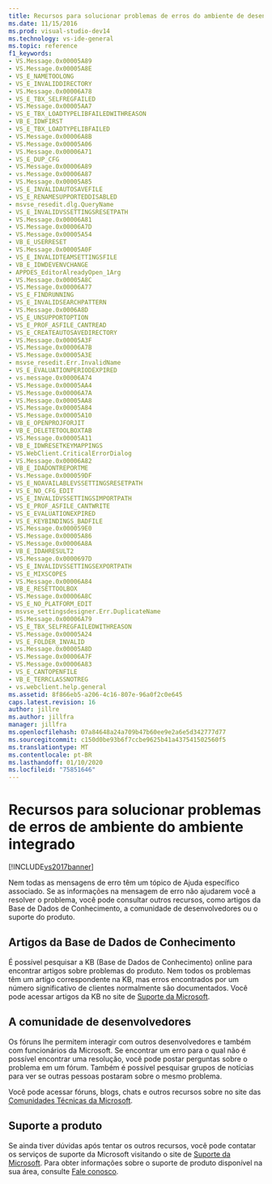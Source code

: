 ```yaml
---
title: Recursos para solucionar problemas de erros do ambiente de desenvolvimento integrado | Microsoft Docs
ms.date: 11/15/2016
ms.prod: visual-studio-dev14
ms.technology: vs-ide-general
ms.topic: reference
f1_keywords:
- VS.Message.0x00005A89
- VS.Message.0x00005A8E
- VS_E_NAMETOOLONG
- VS_E_INVALIDDIRECTORY
- VS.Message.0x00006A78
- VS_E_TBX_SELFREGFAILED
- VS.Message.0x00005AA7
- VS_E_TBX_LOADTYPELIBFAILEDWITHREASON
- VB_E_IDWFIRST
- VS_E_TBX_LOADTYPELIBFAILED
- VS.Message.0x00006A8B
- VS.Message.0x00005A06
- VS.Message.0x00006A71
- VS_E_DUP_CFG
- VS.Message.0x00006A89
- vs.Message.0x00006A87
- VS.Message.0x00005A85
- VS_E_INVALIDAUTOSAVEFILE
- VS_E_RENAMESUPPORTEDDISABLED
- msvse_resedit.dlg.QueryName
- VS_E_INVALIDVSSETTINGSRESETPATH
- VS.Message.0x00006A81
- VS.Message.0x00006A7D
- VS.Message.0x00005A54
- VB_E_USERRESET
- VS.Message.0x00005A0F
- VS_E_INVALIDTEAMSETTINGSFILE
- VB_E_IDWDEVENVCHANGE
- APPDES_EditorAlreadyOpen_1Arg
- VS.Message.0x00005A8C
- VS.Message.0x00006A77
- VS_E_FINDRUNNING
- VS_E_INVALIDSEARCHPATTERN
- VS.Message.0x0006A8D
- VS_E_UNSUPPORTOPTION
- VS_E_PROF_ASFILE_CANTREAD
- VS_E_CREATEAUTOSAVEDIRECTORY
- VS.Message.0x00005A3F
- VS.Message.0x00006A7B
- VS.Message.0x00005A3E
- msvse_resedit.Err.InvalidName
- VS_E_EVALUATIONPERIODEXPIRED
- vs.message.0x00006A74
- VS.Message.0x00005AA4
- VS.Message.0x00006A7A
- VS.Message.0x00005AA8
- VS.Message.0x00005A84
- VS.Message.0x00005A10
- VB_E_OPENPROJFORJIT
- VB_E_DELETETOOLBOXTAB
- VS.Message.0x00005A11
- VB_E_IDWRESETKEYMAPPINGS
- VS.WebClient.CriticalErrorDialog
- VS.Message.0x00006A82
- VB_E_IDADONTREPORTME
- Vs.Message.0x000059DF
- VS_E_NOAVAILABLEVSSETTINGSRESETPATH
- VS_E_NO_CFG_EDIT
- VS_E_INVALIDVSSETTINGSIMPORTPATH
- VS_E_PROF_ASFILE_CANTWRITE
- VS_E_EVALUATIONEXPIRED
- VS_E_KEYBINDINGS_BADFILE
- VS.Message.0x000059E0
- VS.Message.0x00005A86
- VS.Message.0x00006A8A
- VB_E_IDAHRESULT2
- VS.Message.0x0000697D
- VS_E_INVALIDVSSETTINGSEXPORTPATH
- VS_E_MIXSCOPES
- VS.Message.0x00006A84
- VB_E_RESETTOOLBOX
- VS.Message.0x00006A8C
- VS_E_NO_PLATFORM_EDIT
- msvse_settingsdesigner.Err.DuplicateName
- VS.Message.0x00006A79
- VS_E_TBX_SELFREGFAILEDWITHREASON
- VS.Message.0x00005A24
- VS_E_FOLDER_INVALID
- vs.Message.0x00005A8D
- VS.Message.0x00006A7F
- VS.Message.0x00006A83
- VS_E_CANTOPENFILE
- VB_E_TERRCLASSNOTREG
- vs.webclient.help.general
ms.assetid: 8f866eb5-a206-4c16-807e-96a0f2c0e645
caps.latest.revision: 16
author: jillre
ms.author: jillfra
manager: jillfra
ms.openlocfilehash: 07a84648a24a709b47b60ee9e2a6e5d342777d77
ms.sourcegitcommit: c150d0be93b6f7ccbe9625b41a437541502560f5
ms.translationtype: MT
ms.contentlocale: pt-BR
ms.lasthandoff: 01/10/2020
ms.locfileid: "75851646"
---
```

# <a name="resources-for-troubleshooting-integrated-development-environment-errors"></a>Recursos para solucionar problemas de erros de ambiente do ambiente integrado
[!INCLUDE[vs2017banner](../../includes/vs2017banner.md)]

Nem todas as mensagens de erro têm um tópico de Ajuda específico associado. Se as informações na mensagem de erro não ajudarem você a resolver o problema, você pode consultar outros recursos, como artigos da Base de Dados de Conhecimento, a comunidade de desenvolvedores ou o suporte do produto.

## <a name="knowledge-base-articles"></a>Artigos da Base de Dados de Conhecimento
 É possível pesquisar a KB (Base de Dados de Conhecimento) online para encontrar artigos sobre problemas do produto. Nem todos os problemas têm um artigo correspondente na KB, mas erros encontrados por um número significativo de clientes normalmente são documentados. Você pode acessar artigos da KB no site de [Suporte da Microsoft](https://support.microsoft.com/).

## <a name="the-developer-community"></a>A comunidade de desenvolvedores
 Os fóruns lhe permitem interagir com outros desenvolvedores e também com funcionários da Microsoft. Se encontrar um erro para o qual não é possível encontrar uma resolução, você pode postar perguntas sobre o problema em um fórum. Também é possível pesquisar grupos de notícias para ver se outras pessoas postaram sobre o mesmo problema.

 Você pode acessar fóruns, blogs, chats e outros recursos sobre no site das [Comunidades Técnicas da Microsoft](https://techcommunity.microsoft.com/).

## <a name="product-support"></a>Suporte a produto
 Se ainda tiver dúvidas após tentar os outros recursos, você pode contatar os serviços de suporte da Microsoft visitando o site de [Suporte da Microsoft](https://support.microsoft.com/). Para obter informações sobre o suporte de produto disponível na sua área, consulte [Fale conosco](../../ide/talk-to-us.md).
